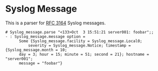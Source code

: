 # Syslog Message

This is a parser for [RFC 3164](https://tools.ietf.org/html/rfc3164) Syslog messages.

    # Syslog_message.parse "<133>Oct  3 15:51:21 server001: foobar";;
    - : Syslog_message.message option =
          Some {Syslog_message.facility = Syslog_message.Local0;
	          severity = Syslog_message.Notice; timestamp = {Syslog_message.month = 10;
		  day = 3; hour = 15; minute = 51; second = 21}; hostname = "server001";
		  message = "foobar"}
